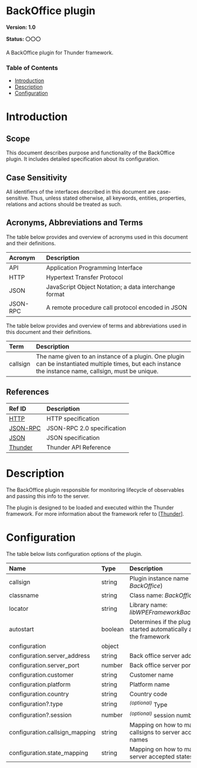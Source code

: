 <!-- Generated automatically, DO NOT EDIT! -->
<a name="head.BackOffice_plugin"></a>
# BackOffice plugin

**Version: 1.0**

**Status: :white_circle::white_circle::white_circle:**

A BackOffice plugin for Thunder framework.

### Table of Contents

- [Introduction](#head.Introduction)
- [Description](#head.Description)
- [Configuration](#head.Configuration)

<a name="head.Introduction"></a>
# Introduction

<a name="head.Scope"></a>
## Scope

This document describes purpose and functionality of the BackOffice plugin. It includes detailed specification about its configuration.

<a name="head.Case_Sensitivity"></a>
## Case Sensitivity

All identifiers of the interfaces described in this document are case-sensitive. Thus, unless stated otherwise, all keywords, entities, properties, relations and actions should be treated as such.

<a name="head.Acronyms,_Abbreviations_and_Terms"></a>
## Acronyms, Abbreviations and Terms

The table below provides and overview of acronyms used in this document and their definitions.

| Acronym | Description |
| :-------- | :-------- |
| <a name="acronym.API">API</a> | Application Programming Interface |
| <a name="acronym.HTTP">HTTP</a> | Hypertext Transfer Protocol |
| <a name="acronym.JSON">JSON</a> | JavaScript Object Notation; a data interchange format |
| <a name="acronym.JSON-RPC">JSON-RPC</a> | A remote procedure call protocol encoded in JSON |

The table below provides and overview of terms and abbreviations used in this document and their definitions.

| Term | Description |
| :-------- | :-------- |
| <a name="term.callsign">callsign</a> | The name given to an instance of a plugin. One plugin can be instantiated multiple times, but each instance the instance name, callsign, must be unique. |

<a name="head.References"></a>
## References

| Ref ID | Description |
| :-------- | :-------- |
| <a name="ref.HTTP">[HTTP](http://www.w3.org/Protocols)</a> | HTTP specification |
| <a name="ref.JSON-RPC">[JSON-RPC](https://www.jsonrpc.org/specification)</a> | JSON-RPC 2.0 specification |
| <a name="ref.JSON">[JSON](http://www.json.org/)</a> | JSON specification |
| <a name="ref.Thunder">[Thunder](https://github.com/WebPlatformForEmbedded/Thunder/blob/master/doc/WPE%20-%20API%20-%20WPEFramework.docx)</a> | Thunder API Reference |

<a name="head.Description"></a>
# Description

The BackOffice plugin responsible for monitoring lifecycle of observables and passing this info to the server.

The plugin is designed to be loaded and executed within the Thunder framework. For more information about the framework refer to [[Thunder](#ref.Thunder)].

<a name="head.Configuration"></a>
# Configuration

The table below lists configuration options of the plugin.

| Name | Type | Description |
| :-------- | :-------- | :-------- |
| callsign | string | Plugin instance name (default: *BackOffice*) |
| classname | string | Class name: *BackOffice* |
| locator | string | Library name: *libWPEFrameworkBackOffice.so* |
| autostart | boolean | Determines if the plugin shall be started automatically along with the framework |
| configuration | object |  |
| configuration.server_address | string | Back office server address |
| configuration.server_port | number | Back office server port |
| configuration.customer | string | Customer name |
| configuration.platform | string | Platform name |
| configuration.country | string | Country code |
| configuration?.type | string | <sup>*(optional)*</sup> Type |
| configuration?.session | number | <sup>*(optional)*</sup> session number |
| configuration.callsign_mapping | string | Mapping on how to map callsigns to server accepted names |
| configuration.state_mapping | string | Mapping on how to map state to server accepted states |

